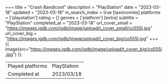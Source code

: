 +++
title = "Crash Bandicoot"
description = "PlayStation"
date = "2023-03-18"
updated = "2023-03-18"
in_search_index = true
[taxonomies]
platforms = ['playstation']
rating = []
genres = ['platform']
[extra]
subtitle = "PlayStation"
completed_at = "2023-03-18"
url_cover_small = "https://images.igdb.com/igdb/image/upload/t_cover_small/co555l.jpg"
url_cover_big = "https://images.igdb.com/igdb/image/upload/t_cover_big/co555l.jpg"
+++
{{ image(src="https://images.igdb.com/igdb/image/upload/t_cover_big/co555l.jpg") }}

|              |            |
| ------------ | ---------- |
| Played platforms    | PlayStation |
| Completed at | 2023/03/18 |


